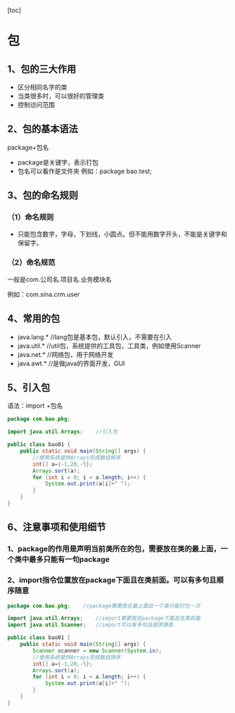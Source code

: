 [toc]



# 包

## 1、包的三大作用

+ 区分相同名字的类
+ 当类很多时，可以很好的管理类
+ 控制访问范围

## 2、包的基本语法

package+包名

+ package是关键字，表示打包
+ 包名可以看作是文件夹  例如：package bao.test;

## 3、包的命名规则

### （1）命名规则

+ 只能包含数字，字母，下划线，小圆点。但不能用数字开头，不能是关键字和保留字。

### （2）命名规范

一般是com.公司名.项目名.业务模块名

例如：com.sina.crm.user

## 4、常用的包

+ java.lang.* 	//lang包是基本包，默认引入，不需要在引入
+ java.util.*          //util包，系统提供的工具包，工具类，例如使用Scanner
+ java.net.*      //网络包，用于网络开发
+ java.awt.*     //是做java的界面开发，GUI

## 5、引入包

语法：import +包名

```java
package com.bao.pkg;

import java.util.Arrays;	//引入包

public class bao01 {
    public static void main(String[] args) {
        //使用系统提供Arrays完成数组排序
        int[] a={-1,20,-5};
        Arrays.sort(a);
        for (int i = 0; i < a.length; i++) {
            System.out.print(a[i]+" ");
        }
    }
}
```

## 6、注意事项和使用细节

### 1、package的作用是声明当前类所在的包，需要放在类的最上面，一个类中最多只能有一句package

### 2、import指令位置放在package下面且在类前面。可以有多句且顺序随意

```java
package com.bao.pkg;	//package需要放在最上面且一个类只能打包一次

import java.util.Arrays;	//import需要放在package下面且在类前面
import java.util.Scanner;	//import可以有多句且顺序随意

public class bao01 {
    public static void main(String[] args) {
        Scanner scanner = new Scanner(System.in);
        //使用系统提供Arrays完成数组排序
        int[] a={-1,20,-5};
        Arrays.sort(a);
        for (int i = 0; i < a.length; i++) {
            System.out.print(a[i]+" ");
        }
    }
}

```



